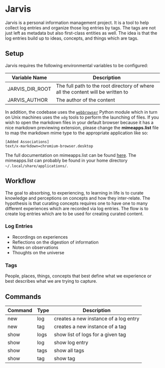 # Jarvis

Jarvis is a personal information management project.  It is a tool to help collect log entries and organize those log entries by tags.  The tags are not just left as metadata but also first-class entities as well.  The idea is that the log entries build up to ideas, concepts, and things which are tags.

## Setup

Jarvis requires the following environmental variables to be configured:

Variable Name | Description
--- | ---
JARVIS_DIR_ROOT | The full path to the root directory of where all the content will be written to
JARVIS_AUTHOR | The author of the content

In addition, the codebase uses the [`webbrowser`](https://docs.python.org/3/library/webbrowser.html) Python module which in turn on Unix machines uses the `xdg` tools to perform the launching of files.  If you wish to open the markdown files in your default browser because it has a nice markdown previewing extension, please change the **mimeapps.list** file to map the markdown mime type to the appropriate application like so:

```
[Added Associations]
text/x-markdown=chromium-browser.desktop
```

The full documentation on mimeapps.list can be found [here](http://standards.freedesktop.org/mime-apps-spec/mime-apps-spec-1.0.html).  The mimeapps.list can probably be found in your home directory `~/.local/share/applications/`.

## Workflow

The goal to absorbing, to experiencing, to learning in life is to curate knowledge and perceptions on concepts and how they inter-relate.  The hypothesis is that curating concepts requires one to have one to many different experiences which are recorded via log entries.  The flow is to create log entries which are to be used for creating curated content.

### Log Entries

* Recordings on experiences
* Reflections on the digestion of information
* Notes on observations
* Thoughts on the universe

### Tags

People, places, things, concepts that best define what we experience or best describes what we are trying to capture.

## Commands

Command | Type | Description
------- | ---- | -----------
new     | log  | creates a new instance of a log entry
new     | tag  | creates a new instance of a tag
show    | logs | show list of logs for a given tag
show    | log  | show log entry
show    | tags | show all tags
show    | tag  | show tag


